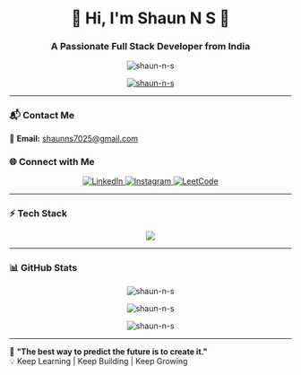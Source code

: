 <h1 align="center">🚀 Hi, I'm Shaun N S 👋</h1>
<h3 align="center">A Passionate Full Stack Developer from India</h3>

<p align="center">
  <img src="https://komarev.com/ghpvc/?username=shaun-n-s&label=Profile%20views&color=0e75b6&style=flat" alt="shaun-n-s" />
</p>

<p align="center">
  <a href="https://github.com/ryo-ma/github-profile-trophy">
    <img src="https://github-profile-trophy.vercel.app/?username=shaun-n-s&theme=onedark&no-frame=true&column=7" alt="shaun-n-s" />
  </a>
</p>

---

### 📬 Contact Me  
📧 **Email:** [shaunns7025@gmail.com](mailto:shaunns7025@gmail.com)  

### 🌐 Connect with Me  
<p align="center">
  <a href="https://www.linkedin.com/in/shaun-n-s-802a32326/" target="_blank">
    <img src="https://img.shields.io/badge/LinkedIn-0A66C2?style=for-the-badge&logo=linkedin&logoColor=white" alt="LinkedIn" />
  </a>
  <a href="https://www.instagram.com/shaun_n_s/" target="_blank">
    <img src="https://img.shields.io/badge/Instagram-E4405F?style=for-the-badge&logo=instagram&logoColor=white" alt="Instagram" />
  </a>
  <a href="https://leetcode.com/u/Shaunns/" target="_blank">
    <img src="https://img.shields.io/badge/LeetCode-FFA116?style=for-the-badge&logo=leetcode&logoColor=white" alt="LeetCode" />
  </a>
</p>

---

### ⚡ Tech Stack  
<p align="center">
  <img src="https://skillicons.dev/icons?i=html,css,js,typescript,react,nextjs,nodejs,express,mongodb,mysql,postgresql,git,github,redux,tailwind,bootstrap,aws,nginx,figma" />
</p>

---

### 📊 GitHub Stats  
<p align="center">
  <img src="https://github-readme-stats.vercel.app/api/top-langs?username=shaun-n-s&show_icons=true&locale=en&layout=compact&theme=radical" alt="shaun-n-s" />
</p>

<p align="center">
  <img src="https://github-readme-stats.vercel.app/api?username=shaun-n-s&show_icons=true&locale=en&theme=radical" alt="shaun-n-s" />
</p>

<p align="center">
  <img src="https://github-readme-streak-stats.herokuapp.com/?user=shaun-n-s&theme=radical" alt="shaun-n-s" />
</p>

---

🌟 **"The best way to predict the future is to create it."**  
💡 Keep Learning | Keep Building | Keep Growing  
